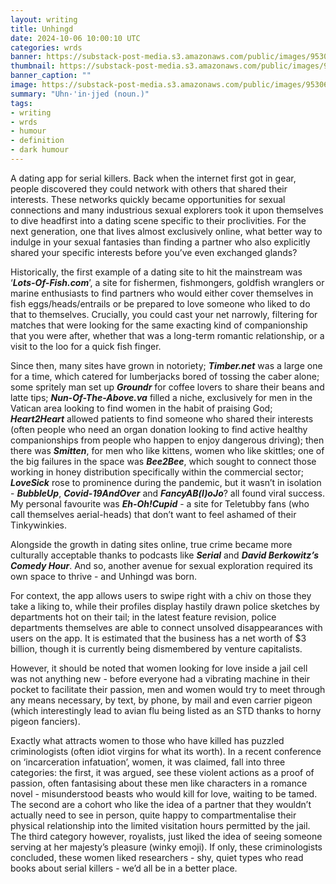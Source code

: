 ```yaml
---
layout: writing
title: Unhingd
date: 2024-10-06 10:00:10 UTC
categories: wrds
banner: https://substack-post-media.s3.amazonaws.com/public/images/95306b83-794c-4761-ba2b-750363caa211_1024x1024.jpeg
thumbnail: https://substack-post-media.s3.amazonaws.com/public/images/95306b83-794c-4761-ba2b-750363caa211_1024x1024.jpeg
banner_caption: "" 
image: https://substack-post-media.s3.amazonaws.com/public/images/95306b83-794c-4761-ba2b-750363caa211_1024x1024.jpeg
summary: "Uhn·'in·jjed (noun.)"
tags:
- writing
- wrds
- humour
- definition
- dark humour
---
```

A dating app for serial killers. Back when the internet first got in gear, people discovered they could network with others that shared their interests. These networks quickly became opportunities for sexual connections and many industrious sexual explorers took it upon themselves to dive headfirst into a dating scene specific to their proclivities. For the next generation, one that lives almost exclusively online, what better way to indulge in your sexual fantasies than finding a partner who also explicitly shared your specific interests before you’ve even exchanged glands? 

Historically, the first example of a dating site to hit the mainstream was ‘***Lots-Of-Fish.com***’, a site for fishermen, fishmongers, goldfish wranglers or marine enthusiasts to find partners who would either cover themselves in fish eggs/heads/entrails or be prepared to love someone who liked to do that to themselves. Crucially, you could cast your net narrowly, filtering for matches that were looking for the same exacting kind of companionship that you were after, whether that was a long-term romantic relationship, or a visit to the loo for a quick fish finger.

Since then, many sites have grown in notoriety; ***Timber.net*** was a large one for a time, which catered for lumberjacks bored of tossing the caber alone; some spritely man set up ***Groundr*** for coffee lovers to share their beans and latte tips; ***Nun-Of-The-Above.va*** filled a niche, exclusively for men in the Vatican area looking to find women in the habit of praising God; ***Heart2Heart*** allowed patients to find someone who shared their interests (often people who need an organ donation looking to find active healthy companionships from people who happen to enjoy dangerous driving); then there was ***Smitten***, for men who like kittens, women who like skittles; one of the big failures in the space was ***Bee2Bee***, which sought to connect those working in honey distribution specifically within the commercial sector; ***LoveSick*** rose to prominence during the pandemic, but it wasn’t in isolation - ***BubbleUp***, ***Covid-19AndOver*** and ***FancyAB(l)oJo***? all found viral success. My personal favourite was ***Eh-Oh!Cupid*** - a site for Teletubby fans (who call themselves aerial-heads) that don’t want to feel ashamed of their Tinkywinkies.

Alongside the growth in dating sites online, true crime became more culturally acceptable thanks to podcasts like ***Serial*** and ***David Berkowitz’s Comedy Hour***. And so, another avenue for sexual exploration required its own space to thrive - and Unhingd was born.

For context, the app allows users to swipe right with a chiv on those they take a liking to, while their profiles display hastily drawn police sketches by departments hot on their tail; in the latest feature revision, police departments themselves are able to connect unsolved disappearances with users on the app. It is estimated that the business has a net worth of $3 billion, though it is currently being dismembered by venture capitalists.

However, it should be noted that women looking for love inside a jail cell was not anything new - before everyone had a vibrating machine in their pocket to facilitate their passion, men and women would try to meet through any means necessary, by text, by phone, by mail and even carrier pigeon (which interestingly lead to avian flu being listed as an STD thanks to horny pigeon fanciers). 

Exactly what attracts women to those who have killed has puzzled criminologists (often idiot virgins for what its worth). In a recent conference on ‘incarceration infatuation’, women, it was claimed, fall into three categories: the first, it was argued, see these violent actions as a proof of passion, often fantasising about these men like characters in a romance novel - misunderstood beasts who would kill for love, waiting to be tamed. The second are a cohort who like the idea of a partner that they wouldn’t actually need to see in person, quite happy to compartmentalise their physical relationship into the limited visitation hours permitted by the jail. The third category however, royalists, just liked the idea of seeing someone serving at her majesty’s pleasure (winky emoji). If only, these criminologists concluded, these women liked researchers - shy, quiet types who read books about serial killers - we’d all be in a better place.